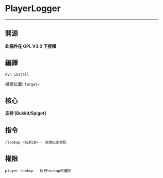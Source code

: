 # PlayerLogger

---

## 開源

**此插件在 GPL V3.0 下授權**

## 編譯

```shell
mvn install
```

檔案位置: `target/`

## 核心

**支持 [Bukkit/Spigot]**

## 指令

```
/lookup <玩家ID> - 查詢玩家資訊
```

## 權限

```
player.lookup - 執行lookup的權限
```
